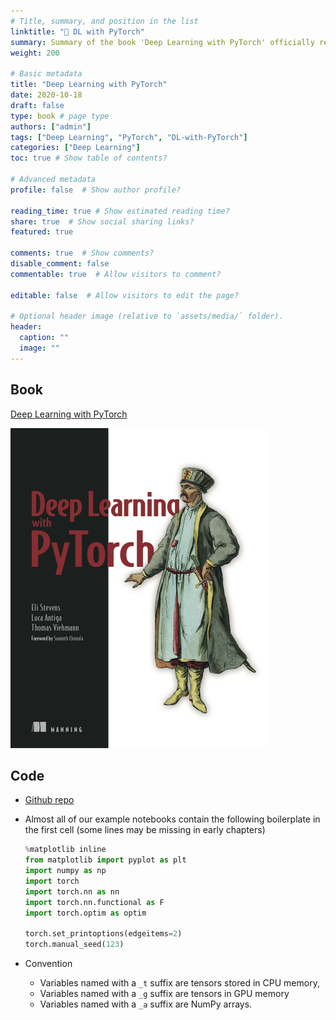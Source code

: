 ```yaml
---
# Title, summary, and position in the list
linktitle: "📖 DL with PyTorch"
summary: Summary of the book 'Deep Learning with PyTorch' officially released by PyTorch.
weight: 200

# Basic metadata
title: "Deep Learning with PyTorch"
date: 2020-10-18
draft: false
type: book # page type
authors: ["admin"]
tags: ["Deep Learning", "PyTorch", "DL-with-PyTorch"]
categories: ["Deep Learning"]
toc: true # Show table of contents?

# Advanced metadata
profile: false  # Show author profile?

reading_time: true # Show estimated reading time?
share: true  # Show social sharing links?
featured: true

comments: true  # Show comments?
disable_comment: false
commentable: true  # Allow visitors to comment?  

editable: false  # Allow visitors to edit the page?  

# Optional header image (relative to `assets/media/` folder).
header:
  caption: ""
  image: ""
---
```


## Book

[Deep Learning with PyTorch](https://pytorch.org/deep-learning-with-pytorch)

<img src="https://raw.githubusercontent.com/EckoTan0804/upic-repo/master/uPic/deep-learning-thumbnail.png" alt="img" style="zoom:50%;" />

## Code

- [Github repo](https://github.com/deep-learning-with-pytorch/dlwpt-code)

- Almost all of our example notebooks contain the following boilerplate in the first cell (some lines may be missing in early chapters)

  ```python
  %matplotlib inline
  from matplotlib import pyplot as plt
  import numpy as np
  import torch
  import torch.nn as nn
  import torch.nn.functional as F 
  import torch.optim as optim
  
  torch.set_printoptions(edgeitems=2) 
  torch.manual_seed(123)
  ```

- Convention
  - Variables named with a `_t` suffix are tensors stored in CPU memory, 
  - Variables named with a `_g` suffix are tensors in GPU memory
  - Variables named with a `_a` suffix  are NumPy arrays.